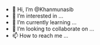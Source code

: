- 👋 Hi, I’m @Khanmunasib
- 👀 I’m interested in ...
- 🌱 I’m currently learning ...
- 💞️ I’m looking to collaborate on ...
- 📫 How to reach me ...

<!---
Khanmunasib/Khanmunasib is a ✨ special ✨ repository because its `README.md` (this file) appears on your GitHub profile.
You can click the Preview link to take a look at your changes.
--->
